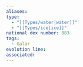 ```yaml
---
aliases: 
type:
  - "[[Types/water|water]]"
  - "[[Types/ice|ice]]"
national dex number: 883
tags:
  - Galar
evolution line: 
associated:
---
```

